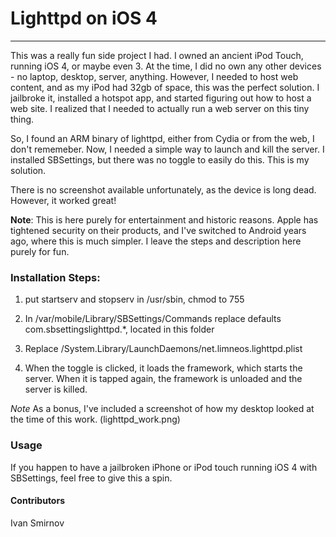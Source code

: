 # Lighttpd on iOS 4 
***


This was a really fun side project I had. I owned an ancient iPod Touch, running iOS 4, or maybe even 3. At the time, I did no own any other devices - no laptop, desktop, server, anything. However, I needed to host web content, and as my iPod had 32gb of space, this was the perfect solution. I jailbroke it, installed a hotspot app, and started figuring out how to host a web site. I realized that I needed to actually run a web server on this tiny thing. 

So, I found an ARM binary of lighttpd, either from Cydia or from the web, I don't rememeber. Now, I needed a simple way to launch and kill the server. I installed SBSettings, but there was no toggle to easily do this. This is my solution.

There is no screenshot available unfortunately, as the device is long dead. However, it worked great!

**Note**: This is here purely for entertainment and historic reasons. Apple has tightened security on their products, and I've switched to Android years ago, where this is much simpler. I leave the steps and description here purely for fun.


### Installation Steps:

1. put startserv and stopserv in /usr/sbin, chmod to 755

2. In /var/mobile/Library/SBSettings/Commands
	replace defaults com.sbsettingslighttpd.*, located in this folder
	
3. Replace /System.Library/LaunchDaemons/net.limneos.lighttpd.plist

	
4. When the toggle is clicked, it loads the framework, which starts the server. When it is tapped again, the framework is unloaded and the server is killed.

*Note* As a bonus, I've included a screenshot of how my desktop looked at the time of this work. (lighttpd_work.png)

### Usage

If you happen to have a jailbroken iPhone or iPod touch running iOS 4 with SBSettings, feel free to give this a spin.



#### Contributors

Ivan Smirnov

